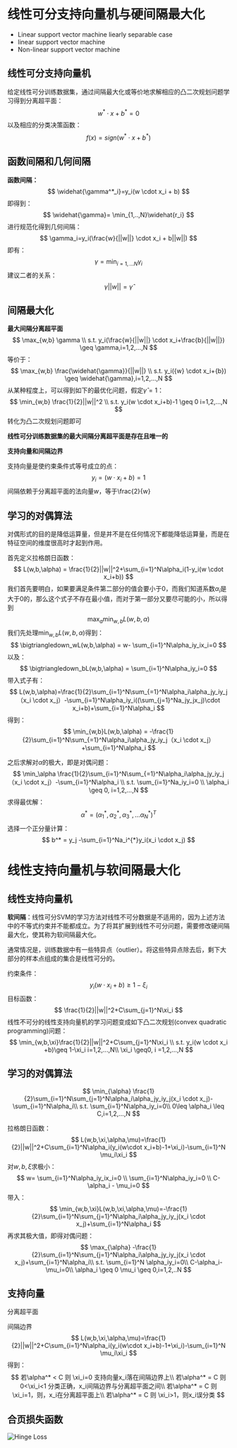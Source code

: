 # 线性可分支持向量机与硬间隔最大化

- Linear support vector machine liearly separable case
- linear support vector machine
- Non-linear support vector machine



## 线性可分支持向量机

给定线性可分训练数据集，通过间隔最大化或等价地求解相应的凸二次规划问题学习得到分离超平面：
$$
w^* \cdot x + b ^* = 0
$$
以及相应的分类决策函数：
$$
f(x)=sign(w^* \cdot x + b ^*)
$$

## 函数间隔和几何间隔

**函数间隔：**
$$
\widehat{\gamma^*_i}=y_i(w \cdot x_i + b)
$$
即得到：
$$
\widehat{\gamma}= \min_{1,..,N}\widehat{r_i}
$$
进行规范化得到几何间隔：
$$
\gamma_i=y_i(\frac{w}{||w||} \cdot x_i + b||w||)
$$
即有：
$$
\gamma= \min_{i=1,...N}\gamma_i
$$
建议二者的关系：
$$
\gamma ||w|| = \widehat{\gamma}
$$

## 间隔最大化

**最大间隔分离超平面**
$$
\max_{w,b} \gamma \\
s.t. y_i(\frac{w}{||w||} \cdot x_i+\frac{b}{||w||}) \geq \gamma,i=1,2,...,N
$$
等价于：
$$
\max_{w,b} \frac{\widehat{\gamma}}{||w||} \\
s.t. y_i({w} \cdot x_i+{b}) \geq \widehat{\gamma},i=1,2,...,N
$$
从某种程度上，可以得到如下的最优化问题，假定$\widehat{\gamma}=1$：
$$
\min_{w,b} \frac{1}{2}||w||^2 \\
s.t. y_i(w \cdot x_i+b)-1 \geq 0 i=1,2,...,N
$$
转化为凸二次规划问题即可

**线性可分训练数据集的最大间隔分离超平面是存在且唯一的**

**支持向量和间隔边界**

支持向量是使约束条件式等号成立的点：
$$
y_i = (w \cdot x_i + b)=1
$$
间隔依赖于分离超平面的法向量$w$，等于\frac{2}{w}

## 学习的对偶算法

对偶形式的目的是降低运算量，但是并不是在任何情况下都能降低运算量，而是在特征空间的维度很高时才起到作用。

首先定义拉格朗日函数：
$$
L(w,b,\alpha) = \frac{1}{2}||w||^2+\sum_{i=1}^N\alpha_i(1-y_i(w \cdot x_i+b))
$$
我们首先要明白，如果要满足条件第二部分的值会要小于0，而我们知道系数$\alpha_i$是大于0的，那么这个式子不存在最小值，而对于第一部分又要尽可能的小，所以得到
$$
\max_a\min_{w,b}L(w,b,\alpha)
$$
我们先处理$\min_{w,b}L(w,b,\alpha)$得到：
$$
\bigtriangledown_wL(w,b,\alpha) = w- \sum_{i=1}^N\alpha_iy_ix_i=0
$$
以及：
$$
\bigtriangledown_bL(w,b,\alpha) = \sum_{i=1}^N\alpha_iy_i=0
$$
带入式子有：
$$
L(w,b,\alpha)=\frac{1}{2}\sum_{i=1}^N\sum_{=1}^N\alpha_i\alpha_jy_iy_j（x_i \cdot x_j）-\sum_{i=1}^N\alpha_iy_i((\sum_{j=1}^Na_jy_jx_j)\cdot x_i+b)+\sum_{i=1}^N\alpha_i
$$
得到：
$$
\min_{w,b}L(w,b,\alpha) = -\frac{1}{2}\sum_{i=1}^N\sum_{=1}^N\alpha_i\alpha_jy_iy_j（x_i \cdot x_j）+\sum_{i=1}^N\alpha_i
$$


之后求解对$\alpha$的极大，即是对偶问题：
$$
\min_\alpha \frac{1}{2}\sum_{i=1}^N\sum_{=1}^N\alpha_i\alpha_jy_iy_j（x_i \cdot x_j）-\sum_{i=1}^N\alpha_i \\
s.t. \sum_{i=1}^Na_iy_i=0 \\
\alpha_i \geq 0, i=1,2,...,N
$$
求得最优解：
$$
\alpha ^* = (\alpha_1^*,\alpha_2^*,\alpha_3^*,...\alpha_N^*)^T
$$
选择一个正分量计算：
$$
b^* = y_j -\sum_{i=1}^Na_i^{*}y_i(x_i \cdot x_j)
$$

# 线性支持向量机与软间隔最大化

## 线性支持向量机

**软间隔**：线性可分SVM的学习方法对线性不可分数据是不适用的，因为上述方法中的不等式约束并不能都成立。为了将其扩展到线性不可分问题，需要修改硬间隔最大化，使其称为软间隔最大化。

通常情况是，训练数据中有一些特异点（outlier）。将这些特异点除去后，剩下大部分的样本点组成的集合是线性可分的。

约束条件：
$$
y_i(w \cdot x_i +b) \geq 1-\xi_i
$$
目标函数：
$$
\frac{1}{2}||w||^2+C\sum_{j=1}^N\xi_i
$$
线性不可分的线性支持向量机的学习问题变成如下凸二次规划(convex quadratic programming)问题：
$$
\min_{w,b,\xi}\frac{1}{2}||w||^2+C\sum_{j=1}^N\xi_i \\
s.t. y_i(w \cdot x_i +b)\geq 1-\xi_i i=1,2,...,N\\
\xi_i \geq0, i =1,2,...,N
$$

## 学习的对偶算法

$$
\min_{\alpha} \frac{1}{2}\sum_{i=1}^N\sum_{j=1}^N\alpha_i\alpha_jy_iy_j(x_i \cdot x_j)-\sum_{i=1}^N\alpha_i\\
s.t. \sum_{i=1}^N\alpha_iy_i=0\\
0\leq \alpha_i \leq C,i=1,2,...,N
$$

拉格朗日函数：
$$
L(w,b,\xi,\alpha,\mu)=\frac{1}{2}||w||^2+C\sum_{i=1}^N\alpha_i(y_i(w\cdot x_i+b)-1+\xi_i)-\sum_{i=1}^N \mu_i\xi_i
$$
对$w,b,\xi$求极小：
$$
w= \sum_{i=1}^N\alpha_iy_ix_i=0 \\
\sum_{i=1}^N\alpha_iy_i=0 \\
C-\alpha_i - \mu_i=0
$$
带入：
$$
\min_{w,b,\xi}L(w,b,\xi,\alpha,\mu)=-\frac{1}{2}\sum_{i=1}^N\sum_{j=1}^N\alpha_i\alpha_jy_iy_j(x_i \cdot x_j)+\sum_{i=1}^N\alpha_i
$$
再求其极大值，即得对偶问题：
$$
\max_{\alpha} -\frac{1}{2}\sum_{i=1}^N\sum_{j=1}^N\alpha_i\alpha_jy_iy_j(x_i \cdot x_j)+\sum_{i=1}^N\alpha_i\\
s.t. \sum_{i=1}^N \alpha_iy_i=0\\
C-\alpha_i-\mu_i=0\\
\alpha_i \geq 0
\mu_i \geq 0,i=1,2,..N
$$

## 支持向量

分离超平面

间隔边界
$$
L(w,b,\xi,\alpha,\mu)=\frac{1}{2}||w||^2+C\sum_{i=1}^N\alpha_i(y_i(w\cdot x_i+b)-1+\xi_i)-\sum_{i=1}^N \mu_i\xi_i
$$
得到：
$$
若\alpha^* < C 则 \xi_i=0 支持向量x_i落在间隔边界上\\
若\alpha^* = C 则 0<\xi_i<1 分类正确，x_i间隔边界与分离超平面之间\\
若\alpha^* = C 则 \xi_i=1，则，x_i在分离超平面上\\
若\alpha^* = C 则 \xi_i>1，则x_i误分类 
$$

## 合页损失函数

![Hinge Loss](../img/ML/HingeLoss.jpg)
















































